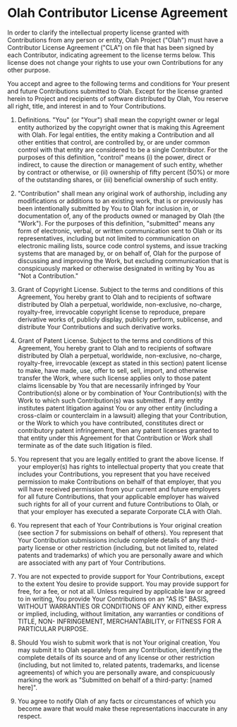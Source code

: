 # Olah Contributor License Agreement

In order to clarify the intellectual property license granted with Contributions from any person or entity, Olah Project ("Olah") must have a Contributor License Agreement ("CLA") on file that has been signed by each Contributor, indicating agreement to the license terms below. This license does not change your rights to use your own Contributions for any other purpose.

You accept and agree to the following terms and conditions for Your present and future Contributions submitted to Olah. Except for the license granted herein to Project and recipients of software distributed by Olah, You reserve all right, title, and interest in and to Your Contributions.

1. Definitions. "You" (or "Your") shall mean the copyright owner or legal entity authorized by the copyright owner that is making this Agreement with Olah. For legal entities, the entity making a Contribution and all other entities that control, are controlled by, or are under common control with that entity are considered to be a single Contributor. For the purposes of this definition, "control" means (i) the power, direct or indirect, to cause the direction or management of such entity, whether by contract or otherwise, or (ii) ownership of fifty percent (50%) or more of the outstanding shares, or (iii) beneficial ownership of such entity.

2. "Contribution" shall mean any original work of authorship, including any modifications or additions to an existing work, that is or previously has been intentionally submitted by You to Olah for inclusion in, or documentation of, any of the products owned or managed by Olah (the "Work"). For the purposes of this definition, "submitted" means any form of electronic, verbal, or written communication sent to Olah or its representatives, including but not limited to communication on electronic mailing lists, source code control systems, and issue tracking systems that are managed by, or on behalf of, Olah for the purpose of discussing and improving the Work, but excluding communication that is conspicuously marked or otherwise designated in writing by You as "Not a Contribution."

3. Grant of Copyright License. Subject to the terms and conditions of this Agreement, You hereby grant to Olah and to recipients of software distributed by Olah a perpetual, worldwide, non-exclusive, no-charge, royalty-free, irrevocable copyright license to reproduce, prepare derivative works of, publicly display, publicly perform, sublicense, and distribute Your Contributions and such derivative works.

4. Grant of Patent License. Subject to the terms and conditions of this Agreement, You hereby grant to Olah and to recipients of software distributed by Olah a perpetual, worldwide, non-exclusive, no-charge, royalty-free, irrevocable (except as stated in this section) patent license to make, have made, use, offer to sell, sell, import, and otherwise transfer the Work, where such license applies only to those patent claims licensable by You that are necessarily infringed by Your Contribution(s) alone or by combination of Your Contribution(s) with the Work to which such Contribution(s) was submitted. If any entity institutes patent litigation against You or any other entity (including a cross-claim or counterclaim in a lawsuit) alleging that your Contribution, or the Work to which you have contributed, constitutes direct or contributory patent infringement, then any patent licenses granted to that entity under this Agreement for that Contribution or Work shall terminate as of the date such litigation is filed.

5. You represent that you are legally entitled to grant the above license. If your employer(s) has rights to intellectual property that you create that includes your Contributions, you represent that you have received permission to make Contributions on behalf of that employer, that you will have received permission from your current and future employers for all future Contributions, that your applicable employer has waived such rights for all of your current and future Contributions to Olah, or that your employer has executed a separate Corporate CLA with Olah.

6. You represent that each of Your Contributions is Your original creation (see section 7 for submissions on behalf of others). You represent that Your Contribution submissions include complete details of any third-party license or other restriction (including, but not limited to, related patents and trademarks) of which you are personally aware and which are associated with any part of Your Contributions.

7. You are not expected to provide support for Your Contributions, except to the extent You desire to provide support. You may provide support for free, for a fee, or not at all. Unless required by applicable law or agreed to in writing, You provide Your Contributions on an "AS IS" BASIS, WITHOUT WARRANTIES OR CONDITIONS OF ANY KIND, either express or implied, including, without limitation, any warranties or conditions of TITLE, NON- INFRINGEMENT, MERCHANTABILITY, or FITNESS FOR A PARTICULAR PURPOSE.

8. Should You wish to submit work that is not Your original creation, You may submit it to Olah separately from any Contribution, identifying the complete details of its source and of any license or other restriction (including, but not limited to, related patents, trademarks, and license agreements) of which you are personally aware, and conspicuously marking the work as "Submitted on behalf of a third-party: [named here]".

9. You agree to notify Olah of any facts or circumstances of which you become aware that would make these representations inaccurate in any respect.

